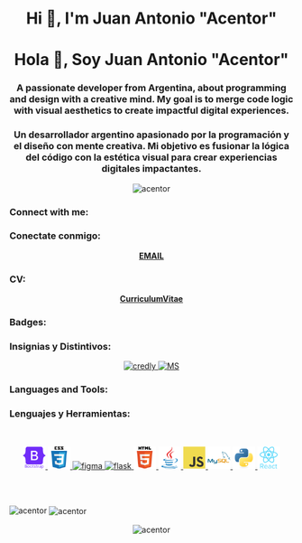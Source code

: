 <h1 align="center">Hi 👋, I'm Juan Antonio "Acentor"</h1>
<h1 align="center">Hola 👋, Soy Juan Antonio "Acentor"</h1>
<h3 align="center">A passionate developer from Argentina, about programming and design with a creative mind. My goal is to merge code logic with visual aesthetics to create impactful digital experiences.</h3>
<h3 align="center">Un desarrollador argentino apasionado por la programación y el diseño con mente creativa. Mi objetivo es fusionar la lógica del código con la estética visual para crear experiencias digitales impactantes.</h3>

<p align="center"> <img src="https://komarev.com/ghpvc/?username=acentor&label=Profile%20views&color=0e75b6&style=flat" alt="acentor" /> </p>

<h3 align="left">Connect with me:</h3>
<h3 align="left">Conectate conmigo:</h3>

<p align="center"><a href="angel_x1_00@msn.com" target="_blank" rel="noreferrer"><b>EMAIL</b></a></p>

<h3 align="left">CV:</h3>

<p align="center"><a href="https://github.com/Acentor/Acentor/blob/main/CurriculumVitae.pdf" target="_blank" rel="noreferrer"><b>CurriculumVitae</b></a></p>

<h3 align="left">Badges:</h3>
<h3 align="left">Insignias y Distintivos:</h3>

<p align="center"><a href="https://www.credly.com/users/juan-artigas.acentor" target="_blank" rel="noreferrer"><img src="https://info.credly.com/hubfs/Credly_images_2022/Logo.svg" alt="credly" width="40" height="40"/> </a><a href="https://learn.microsoft.com/es-es/users/juanantonioartigas-4918/" target="_blank" rel="noreferrer"><img src="https://images.crunchbase.com/image/upload/c_pad,h_256,w_256,f_auto,q_auto:eco,dpr_1/v1501613147/ypg7mliwmzomf9fdrkvz.png" alt="MS" width="40" height="40"/> </a></p>


<h3 align="left">Languages and Tools:</h3>
<h3 align="left">Lenguajes y Herramientas:</h3>

<br>
<p align="center"> <a href="https://getbootstrap.com" target="_blank" rel="noreferrer"> <img src="https://raw.githubusercontent.com/devicons/devicon/master/icons/bootstrap/bootstrap-plain-wordmark.svg" alt="bootstrap" width="40" height="40"/> </a> <a href="https://www.w3schools.com/css/" target="_blank" rel="noreferrer"> <img src="https://raw.githubusercontent.com/devicons/devicon/master/icons/css3/css3-original-wordmark.svg" alt="css3" width="40" height="40"/> </a> <a href="https://www.figma.com/" target="_blank" rel="noreferrer"> <img src="https://www.vectorlogo.zone/logos/figma/figma-icon.svg" alt="figma" width="40" height="40"/> </a> <a href="https://flask.palletsprojects.com/" target="_blank" rel="noreferrer"> <img src="https://www.vectorlogo.zone/logos/pocoo_flask/pocoo_flask-icon.svg" alt="flask" width="40" height="40"/> </a> <a href="https://www.w3.org/html/" target="_blank" rel="noreferrer"> <img src="https://raw.githubusercontent.com/devicons/devicon/master/icons/html5/html5-original-wordmark.svg" alt="html5" width="40" height="40"/> </a> <a href="https://www.java.com" target="_blank" rel="noreferrer"> <img src="https://raw.githubusercontent.com/devicons/devicon/master/icons/java/java-original.svg" alt="java" width="40" height="40"/> </a> <a href="https://developer.mozilla.org/en-US/docs/Web/JavaScript" target="_blank" rel="noreferrer"> <img src="https://raw.githubusercontent.com/devicons/devicon/master/icons/javascript/javascript-original.svg" alt="javascript" width="40" height="40"/> </a> <a href="https://www.mysql.com/" target="_blank" rel="noreferrer"> <img src="https://raw.githubusercontent.com/devicons/devicon/master/icons/mysql/mysql-original-wordmark.svg" alt="mysql" width="40" height="40"/> </a> <a href="https://www.python.org" target="_blank" rel="noreferrer"> <img src="https://raw.githubusercontent.com/devicons/devicon/master/icons/python/python-original.svg" alt="python" width="40" height="40"/> </a> <a href="https://reactjs.org/" target="_blank" rel="noreferrer"> <img src="https://raw.githubusercontent.com/devicons/devicon/master/icons/react/react-original-wordmark.svg" alt="react" width="40" height="40"/> </a> </p>
<br>
<br>

<p><img align="left" src="https://github-readme-stats.vercel.app/api/top-langs?username=acentor&show_icons=true&locale=en&layout=compact" alt="acentor" /></p>




<p>&nbsp;<img align="center" src="https://github-readme-stats.vercel.app/api?username=acentor&show_icons=true&locale=en" alt="acentor" /></p>



<p align="center"><img align="center" src="https://github-readme-streak-stats.herokuapp.com/?user=acentor&" alt="acentor" /></p>
